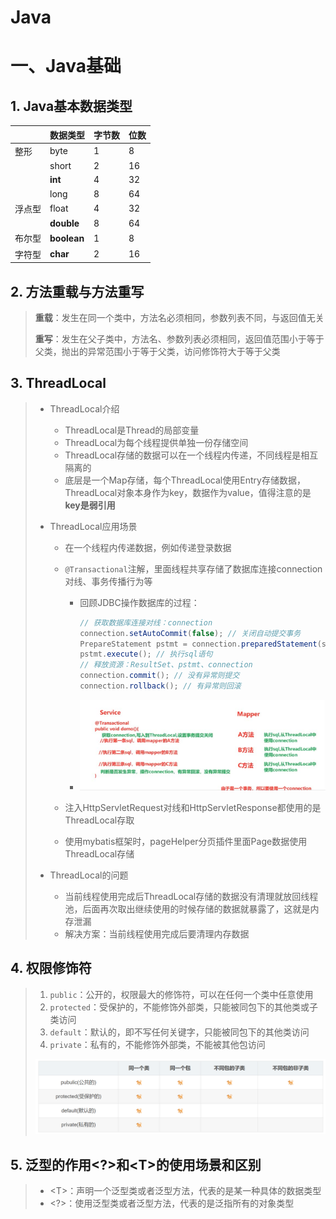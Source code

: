 # Java



# 一、Java基础

## 1. Java基本数据类型

|        | 数据类型    | 字节数 | 位数 |
| ------ | ----------- | ------ | ---- |
| 整形   | byte        | 1      | 8    |
|        | short       | 2      | 16   |
|        | **int**     | 4      | 32   |
|        | long        | 8      | 64   |
| 浮点型 | float       | 4      | 32   |
|        | **double**  | 8      | 64   |
| 布尔型 | **boolean** | 1      | 8    |
| 字符型 | **char**    | 2      | 16   |



## 2. 方法重载与方法重写

>   **重载**：发生在同一个类中，方法名必须相同，参数列表不同，与返回值无关
>
>   **重写**：发生在父子类中，方法名、参数列表必须相同，返回值范围小于等于父类，抛出的异常范围小于等于父类，访问修饰符大于等于父类



## 3. ThreadLocal

>   *   ThreadLocal介绍
>
>       *   ThreadLocal是Thread的局部变量
>       *   ThreadLocal为每个线程提供单独一份存储空间
>       *   ThreadLocal存储的数据可以在一个线程内传递，不同线程是相互隔离的
>       *   底层是一个Map存储，每个ThreadLocal使用Entry存储数据，ThreadLocal对象本身作为key，数据作为value，值得注意的是**key是弱引用**
>
>   *   ThreadLocal应用场景
>
>       *   在一个线程内传递数据，例如传递登录数据
>
>       *   `@Transactional`注解，里面线程共享存储了数据库连接connection对线、事务传播行为等
>
>           *   回顾JDBC操作数据库的过程：
>
>               ```java
>               // 获取数据库连接对线：connection
>               connection.setAutoCommit(false); // 关闭自动提交事务
>               PrepareStatement pstmt = connection.preparedStatement(sql); // 获取数据库执行命令对象
>               pstmt.execute(); // 执行sql语句
>               // 释放资源：ResultSet、pstmt、connection
>               connection.commit(); // 没有异常则提交
>               connection.rollback(); // 有异常则回滚
>               ```
>
>           *   ![image-20240828144155305](img/image-20240828144155305.png)
>
>       *   注入HttpServletRequest对线和HttpServletResponse都使用的是ThreadLocal存取
>
>       *   使用mybatis框架时，pageHelper分页插件里面Page数据使用ThreadLocal存储
>
>   *   ThreadLocal的问题
>
>       *   当前线程使用完成后ThreadLocal存储的数据没有清理就放回线程池，后面再次取出继续使用的时候存储的数据就暴露了，这就是内存泄漏
>       *   解决方案：当前线程使用完成后要清理内存数据



## 4. 权限修饰符

>   1.   `public`：公开的，权限最大的修饰符，可以在任何一个类中任意使用
>   2.   `protected`：受保护的，不能修饰外部类，只能被同包下的其他类或子类访问
>   3.   `default`：默认的，即不写任何关键字，只能被同包下的其他类访问
>   4.   `private`：私有的，不能修饰外部类，不能被其他包访问
>
>   <img src="img/image-20240828145855995.png" alt="image-20240828145855995" style="zoom:50%;" />



## 5. 泛型的作用\<?\>和\<T\>的使用场景和区别

>   *   \<T\>：声明一个泛型类或者泛型方法，代表的是某一种具体的数据类型
>   *   \<?\>：使用泛型类或者泛型方法，代表的是泛指所有的对象类型

